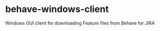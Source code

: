 behave-windows-client
=====================

Windows GUI client for downloading Feature files from Behave for JIRA